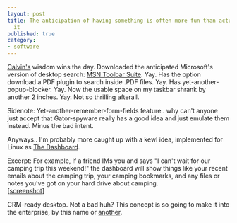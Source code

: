 ```yaml
---
layout: post
title: The anticipation of having something is often more fun than actually having
  it
published: true
category:
- software
---
```

[Calvin's](http://www.ucomics.com/calvinandhobbes/) wisdom wins the day. Downloaded the anticipated Microsoft's version of desktop search: [MSN Toolbar Suite](http://beta.toolbar.msn.com/). Yay. Has the option download a PDF plugin to search inside .PDF files. Yay. Has yet-another-popup-blocker. Yay. Now the usable space on my taskbar shrank by another 2 inches. Yay. Not so thrilling afterall.  
  
Sidenote: Yet-another-remember-form-fields feature.. why can't anyone just accept that Gator-spyware really has a good idea and just emulate them instead. Minus the bad intent.   
  
Anyways.. I'm probably more caught up with a kewl idea, implemented for Linux as [The Dashboard](http://www.nat.org/dashboard/).

Excerpt: For example, if a friend IMs you and says "I can't wait for our camping trip this weekend!" the dashboard will show things like your recent emails about the camping trip, your camping bookmarks, and any files or notes you've got on your hard drive about camping.  
[[screenshot](http://www.nat.org/dashboard/rewrite.png)]  

  
CRM-ready desktop. Not a bad huh? This concept is so going to make it into the enterprise, by this name or [another](http://news.com.com/2100-1008_3-5110910.html).  
  

